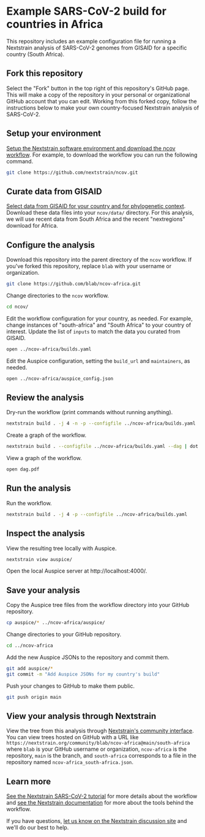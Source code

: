 # Example SARS-CoV-2 build for countries in Africa

This repository includes an example configuration file for running a Nextstrain analysis of SARS-CoV-2 genomes from GISAID for a specific country (South Africa).

## Fork this repository

Select the "Fork" button in the top right of this repository's GitHub page.
This will make a copy of the repository in your personal or organizational GitHub account that you can edit.
Working from this forked copy, follow the instructions below to make your own country-focused Nextstrain analysis of SARS-CoV-2.

## Setup your environment

[Setup the Nextstrain software environment and download the ncov workflow](https://nextstrain.github.io/ncov/setup.html).
For example, to download the workflow you can run the following command.

```bash
git clone https://github.com/nextstrain/ncov.git
```

## Curate data from GISAID

[Select data from GISAID for your country and for phylogenetic context](https://nextstrain.github.io/ncov/data-prep.html).
Download these data files into your `ncov/data/` directory.
For this analysis, we will use recent data from South Africa and the recent "nextregions" download for Africa.

## Configure the analysis

Download this repository into the parent directory of the `ncov` workflow.
If you've forked this repository, replace `blab` with your username or organization.

```bash
git clone https://github.com/blab/ncov-africa.git
```

Change directories to the `ncov` workflow.

``` bash
cd ncov/
```

Edit the workflow configuration for your country, as needed.
For example, change instances of "south-africa" and "South Africa" to your country of interest.
Update the list of `inputs` to match the data you curated from GISAID.

```bash
open ../ncov-africa/builds.yaml
```

Edit the Auspice configuration, setting the `build_url` and `maintainers`, as needed.

```bash
open ../ncov-africa/auspice_config.json
```

## Review the analysis

Dry-run the workflow (print commands without running anything).

``` bash
nextstrain build . -j 4 -n -p --configfile ../ncov-africa/builds.yaml
```

Create a graph of the workflow.

``` bash
nextstrain build . --configfile ../ncov-africa/builds.yaml --dag | dot -Tpdf > dag.pdf
```

View a graph of the workflow.

```bash
open dag.pdf
```

## Run the analysis

Run the workflow.

``` bash
nextstrain build . -j 4 -p --configfile ../ncov-africa/builds.yaml
```

## Inspect the analysis

View the resulting tree locally with Auspice.

```bash
nextstrain view auspice/
```

Open the local Auspice server at http://localhost:4000/.

## Save your analysis

Copy the Auspice tree files from the workflow directory into your GitHub repository.

```bash
cp auspice/* ../ncov-africa/auspice/
```

Change directories to your GitHub repository.

```bash
cd ../ncov-africa
```

Add the new Auspice JSONs to the repository and commit them.

```bash
git add auspice/*
git commit -m "Add Auspice JSONs for my country's build"
```

Push your changes to GitHub to make them public.

```bash
git push origin main
```

## View your analysis through Nextstrain

View the tree from this analysis through [Nextstrain's community interface](https://docs.nextstrain.org/en/latest/guides/share/community-builds.html).
You can view trees hosted on GitHub with a URL like `https://nextstrain.org/community/blab/ncov-africa@main/south-africa` where `blab` is your GitHub username or organization, `ncov-africa` is the repository, `main` is the branch, and `south-africa` corresponds to a file in the repository named `ncov-africa_south-africa.json`.

## Learn more

[See the Nextstrain SARS-CoV-2 tutorial](http://nextstrain.github.io/ncov) for more details about the workflow and [see the Nextstrain documentation](http://docs.nextstrain.org/) for more about the tools behind the workflow.

If you have questions, [let us know on the Nextstrain discussion site](https://discussion.nextstrain.org/) and we'll do our best to help.

